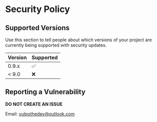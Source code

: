 # Security Policy

## Supported Versions

Use this section to tell people about which versions of your project are
currently being supported with security updates.

| Version | Supported          |
| ------- | ------------------ |
| 0.9.x   | :white_check_mark: |
| < 9.0   | :x:                |

## Reporting a Vulnerability

**DO NOT CREATE AN ISSUE** 

Email: [vulpothedev@outlook.com](mailto:vulpothedev@gmail.com)
